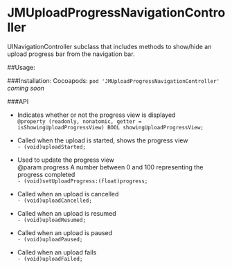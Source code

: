 JMUploadProgressNavigationController
=============================

UINavigationController subclass that includes methods to show/hide an upload progress bar from the navigation bar.

##Usage:

###Installation:
Cocoapods:
`pod 'JMUploadProgressNavigationController'` *coming soon*

###API

+ Indicates whether or not the progress view is displayed  
`@property (readonly, nonatomic, getter = isShowingUploadProgressView) BOOL showingUploadProgressView;`

+ Called when the upload is started, shows the progress view  
`- (void)uploadStarted;`

+ Used to update the progress view  
@param progress A number between 0 and 100 representing the progress completed  
`- (void)setUploadProgress:(float)progress;`

+ Called when an upload is cancelled  
`- (void)uploadCancelled;`

+ Called when an upload is resumed  
`- (void)uploadResumed;`

+ Called when an upload is paused  
`- (void)uploadPaused;`

+ Called when an upload fails  
`- (void)uploadFailed;`
